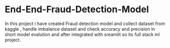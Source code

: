 # End-End-Fraud-Detection-Model
In this project i have created Fraud detection model and collect dataset from kaggle , handle imbalance dataset and check accuracy and precision in short model evalution and after integrated with sreamlit so its full stack ml project. 

